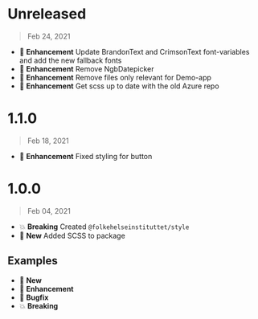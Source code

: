# Unreleased
> Feb 24, 2021

* :tada: **Enhancement** Update BrandonText and CrimsonText font-variables and add the new fallback fonts
* :tada: **Enhancement** Remove NgbDatepicker
* :tada: **Enhancement** Remove files only relevant for Demo-app
* :tada: **Enhancement** Get scss up to date with the old Azure repo


# 1.1.0
> Feb 18, 2021

* :tada: **Enhancement** Fixed styling for button


# 1.0.0
> Feb 04, 2021

* :boom: **Breaking** Created `@folkehelseinstituttet/style`
* :nut_and_bolt: **New** Added SCSS to package


## Examples
* :nut_and_bolt: **New**
* :tada: **Enhancement**
* :bug: **Bugfix**
* :boom: **Breaking**